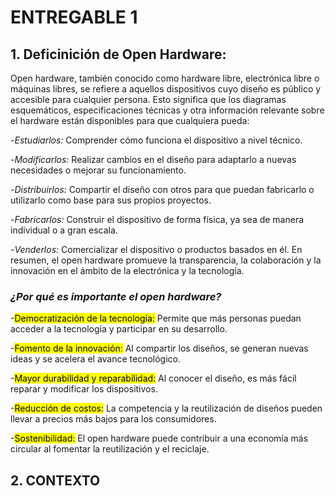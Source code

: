 # ENTREGABLE 1

## 1. Deficinición de Open Hardware:

Open hardware, también conocido como hardware libre, electrónica libre o máquinas libres, se refiere a aquellos dispositivos cuyo diseño es público y accesible para cualquier persona. Esto significa que los diagramas esquemáticos, especificaciones técnicas y otra información relevante sobre el hardware están disponibles para que cualquiera pueda:

-*Estudiarlos:* Comprender cómo funciona el dispositivo a nivel técnico.

-*Modificarlos:* Realizar cambios en el diseño para adaptarlo a nuevas necesidades o mejorar su funcionamiento.

-*Distribuirlos:* Compartir el diseño con otros para que puedan fabricarlo o utilizarlo como base para sus propios proyectos.

-*Fabricarlos:* Construir el dispositivo de forma física, ya sea de manera individual o a gran escala.

-*Venderlos:* Comercializar el dispositivo o productos basados en él.
En resumen, el open hardware promueve la transparencia, la colaboración y la innovación en el ámbito de la electrónica y la tecnología.

### <em>*¿Por qué es importante el open hardware?*</em>

-<mark>Democratización de la tecnología:</mark> Permite que más personas puedan acceder a la tecnología y participar en su desarrollo.

-<mark>Fomento de la innovación:</mark> Al compartir los diseños, se generan nuevas ideas y se acelera el avance tecnológico.

-<mark>Mayor durabilidad y reparabilidad:</mark> Al conocer el diseño, es más fácil reparar y modificar los dispositivos.

-<mark>Reducción de costos:</mark> La competencia y la reutilización de diseños pueden llevar a precios más bajos para los consumidores.

-<mark>Sostenibilidad:</mark> El open hardware puede contribuir a una economía más circular al fomentar la reutilización y el reciclaje.

## 2.  CONTEXTO 
